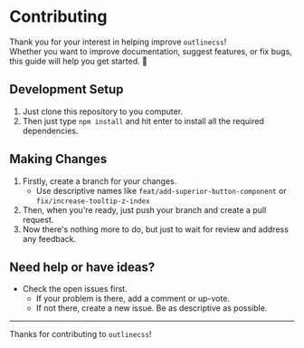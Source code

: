 # Contributing

Thank you for your interest in helping improve `outlinecss`!  
Whether you want to improve documentation, suggest features, or fix bugs,
this guide will help you get started. 🎉

## Development Setup

1. Just clone this repository to you computer.
2. Then just type `npm install` and hit enter to install all the required dependencies.

## Making Changes

1. Firstly, create a branch for your changes.
    - Use descriptive names like `feat/add-superior-button-component` or `fix/increase-tooltip-z-index`
2. Then, when you're ready, just push your branch and create a pull request.
3. Now there's nothing more to do, but just to wait for review and address any feedback.

## Need help or have ideas?

- Check the open issues first.
    - If your problem is there, add a comment or up-vote.
    - If not there, create a new issue. Be as descriptive as possible.

---

Thanks for contributing to `outlinecss`!
